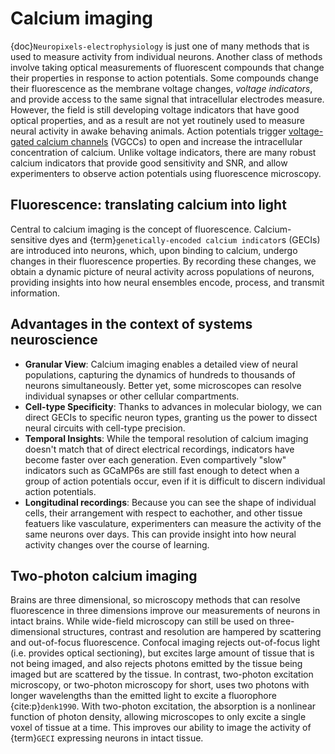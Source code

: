 # Calcium imaging

{doc}`Neuropixels-electrophysiology` is just one of many methods that is used to
measure activity from individual neurons. Another class of methods involve
taking optical measurements of fluorescent compounds that change their
properties in response to action potentials. Some compounds change their
fluorescence as the membrane voltage changes, _voltage indicators_, and provide
access to the same signal that intracellular electrodes measure. However, the
field is still developing voltage indicators that have good optical properties,
and as a result are not yet routinely used to measure neural activity in awake
behaving animals. Action potentials trigger [voltage-gated calcium
channels](https://en.wikipedia.org/wiki/Voltage-gated_calcium_channel) (VGCCs)
to open and increase the intracellular concentration of calcium. Unlike voltage
indicators, there are many robust calcium indicators that provide good
sensitivity and SNR, and allow experimenters to observe action potentials using
fluorescence microscopy.

## Fluorescence: translating calcium into light

Central to calcium imaging is the concept of fluorescence. Calcium-sensitive
dyes and {term}`genetically-encoded calcium indicator`s (GECIs) are introduced
into neurons, which, upon binding to calcium, undergo changes in their
fluorescence properties. By recording these changes, we obtain a dynamic picture
of neural activity across populations of neurons, providing insights into how
neural ensembles encode, process, and transmit information.

## Advantages in the context of systems neuroscience

- **Granular View**: Calcium imaging enables a detailed view of neural
  populations, capturing the dynamics of hundreds to thousands of neurons
  simultaneously. Better yet, some microscopes can resolve individual synapses
  or other cellular compartments.
- **Cell-type Specificity**: Thanks to advances in molecular biology, we can
  direct GECIs to specific neuron types, granting us the power to dissect neural
  circuits with cell-type precision.
- **Temporal Insights**: While the temporal resolution of calcium imaging
  doesn't match that of direct electrical recordings, indicators have become
  faster over each generation. Even compartively "slow" indicators such as
  GCaMP6s are still fast enough to detect when a group of action potentials
  occur, even if it is difficult to discern individual action potentials.
- **Longitudinal recordings**: Because you can see the shape of individual
  cells, their arrangement with respect to eachother, and other tissue featuers
  like vasculature, experimenters can measure the activity of the same neurons
  over days. This can provide insight into how neural activity changes over the
  course of learning.

## Two-photon calcium imaging

Brains are three dimensional, so microscopy methods that can resolve
fluorescence in three dimensions improve our measurements of neurons in intact
brains. While wide-field microscopy can still be used on three-dimensional
structures, contrast and resolution are hampered by scattering and out-of-focus
fluorescence. Confocal imaging rejects out-of-focus light (i.e. provides optical
sectioning), but excites large amount of tissue that is not being imaged, and
also rejects photons emitted by the tissue being imaged but are scattered by the
tissue. In contrast, two-photon excitation microscopy, or two-photon microscopy
for short, uses two photons with longer wavelengths than the emitted light to
excite a fluorophore {cite:p}`denk1990`. With two-photon excitation, the
absorption is a nonlinear function of photon density, allowing microscopes to
only excite a single voxel of tissue at a time. This improves our ability to
image the activity of {term}`GECI` expressing neurons in intact tissue.
